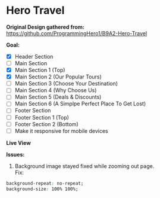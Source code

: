 # Hero Travel

**Original Design gathered from:** <br>
<https://github.com/ProgrammingHero1/B9A2-Hero-Travel>


**Goal:**
- [x] Header Section
- [ ] Main Section
- [x] Main Section 1 (Top)
- [x] Main Section 2 (Our Popular Tours)
- [ ] Main Section 3 (Choose Your Destination)
- [ ] Main Section 4 (Why Choose Us)
- [ ] Main Section 5 (Deals & Discounts)
- [ ] Main Section 6 (A Simplpe Perfect Place To Get Lost)
- [ ] Footer Section
- [ ] Footer Section 1 (Top)
- [ ] Footer Section 2 (Bottom)
- [ ] Make it responsive for mobile devices
 
**Live View** <br>


**Issues:**
1. Background image stayed fixed while zooming out page. <br>
Fix:
```css
background-repeat: no-repeat;
background-size: 100% 100%;
```